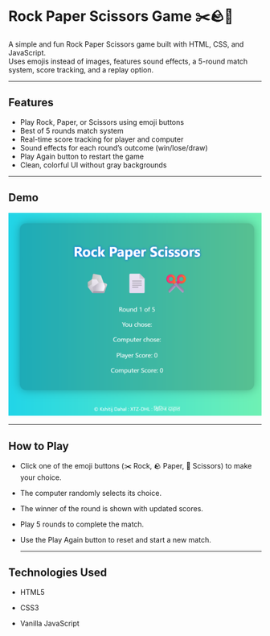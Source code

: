 # Rock Paper Scissors Game ✂️🪨📄

A simple and fun Rock Paper Scissors game built with HTML, CSS, and JavaScript.  
Uses emojis instead of images, features sound effects, a 5-round match system, score tracking, and a replay option.

---

## Features

- Play Rock, Paper, or Scissors using emoji buttons  
- Best of 5 rounds match system  
- Real-time score tracking for player and computer  
- Sound effects for each round’s outcome (win/lose/draw)  
- Play Again button to restart the game  
- Clean, colorful UI without gray backgrounds  

---

## Demo

![Rock Paper Scissors](images/rps.png)

---

## How to Play

+ Click one of the emoji buttons (✂️ Rock, 🪨 Paper, 📄 Scissors) to make your choice.

+ The computer randomly selects its choice.

+ The winner of the round is shown with updated scores.

+ Play 5 rounds to complete the match.

+ Use the Play Again button to reset and start a new match.

  ---

## Technologies Used

* HTML5

* CSS3

* Vanilla JavaScript
